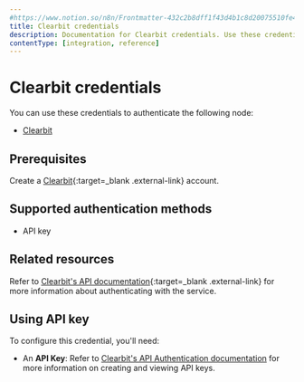 ```yaml
---
#https://www.notion.so/n8n/Frontmatter-432c2b8dff1f43d4b1c8d20075510fe4
title: Clearbit credentials
description: Documentation for Clearbit credentials. Use these credentials to authenticate Clearbit in n8n, a workflow automation platform.
contentType: [integration, reference]
---
```


# Clearbit credentials

You can use these credentials to authenticate the following node:

- [Clearbit](/integrations/builtin/app-nodes/n8n-nodes-base.clearbit/)

## Prerequisites

Create a [Clearbit](https://www.clearbit.com/){:target=_blank .external-link} account.

## Supported authentication methods

- API key

## Related resources

Refer to [Clearbit's API documentation](https://dashboard.clearbit.com/docs){:target=_blank .external-link} for more information about authenticating with the service.

## Using API key

To configure this credential, you'll need:

- An **API Key**: Refer to [Clearbit's API Authentication documentation](https://dashboard.clearbit.com/docs#authentication) for more information on creating and viewing API keys.
